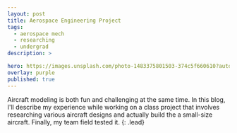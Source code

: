 ```yaml
---
layout: post
title: Aerospace Engineering Project
tags:
  - aerospace mech
  - researching
  - undergrad
description: >

hero: https://images.unsplash.com/photo-1483375801503-374c5f660610?auto=format&fit=crop&w=1350&q=60&ixid=dW5zcGxhc2guY29tOzs7Ozs%3D
overlay: purple
published: true
---
```

Aircraft modeling is both fun and challenging at the same time. In this blog, I'll describe
my experience while working on a class project that involves researching various aircraft designs
and actually build the a small-size aircraft. Finally, my team field tested it.
{: .lead}
